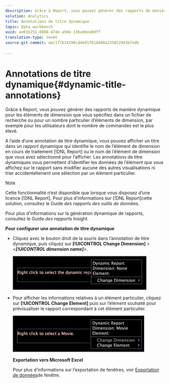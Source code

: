 ```yaml
---
description: Grâce à Report, vous pouvez générer des rapports de manière dynamique pour les éléments de dimension que vous spécifiez dans un fichier de recherche ou pour un nombre particulier d’éléments de dimension, par exemple pour les utilisateurs dont le nombre de commandes est le plus élevé.
solution: Analytics
title: Annotations de titre dynamique
topic: Data workbench
uuid: ae01b251-8888-474e-a94e-13badeea0dff
translation-type: tm+mt
source-git-commit: aec1f7b14198cdde91f61d490a235022943bfedb

---
```



# Annotations de titre dynamique{#dynamic-title-annotations}

Grâce à Report, vous pouvez générer des rapports de manière dynamique pour les éléments de dimension que vous spécifiez dans un fichier de recherche ou pour un nombre particulier d’éléments de dimension, par exemple pour les utilisateurs dont le nombre de commandes est le plus élevé.

A l’aide d’une annotation de titre dynamique, vous pouvez afficher un titre dans un rapport dynamique qui identifie le nom de l’élément de dimension en cours de traitement [!DNL Report] ou le nom de l’élément de dimension que vous avez sélectionné pour l’afficher. Les annotations de titre dynamiques vous permettent d’identifier les données de l’élément que vous affichez sur le rapport sans modifier aucune des autres visualisations ni trier accidentellement une sélection par un élément particulier.

>[!NOTE]
>
>Cette fonctionnalité n’est disponible que lorsque vous disposez d’une licence [!DNL Report]. Pour plus d’informations sur [!DNL Report]cette solution, consultez le Guide *des rapports des outils de* données.

Pour plus d’informations sur la génération dynamique de rapports, consultez le Guide *des rapports* Insight.

**Pour configurer une annotation de titre dynamique**

* Cliquez avec le bouton droit de la souris dans l’annotation de titre dynamique, puis cliquez sur **[!UICONTROL Change Dimension]** > *&lt;**[!UICONTROL dimension name]**>*.

   ![](assets/mnu_DynamicTitle.png)

* Pour afficher les informations relatives à un élément particulier, cliquez sur **[!UICONTROL Change Element]** puis sur l’élément souhaité pour prévisualiser le rapport correspondant à cet élément particulier.

   ![](assets/mnu_DynamicTitle_Element.png)

   **Exportation vers Microsoft Excel**

   Pour plus d’informations sur l’exportation de fenêtres, voir [Exportation de données](../../../../home/c-get-started/c-wk-win-wksp/c-exp-win-data.md#concept-8df61d64ed434cc5a499023c44197349)de fenêtre.

